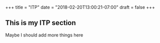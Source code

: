 +++
title = "ITP"
date = "2018-02-20T13:00:21-07:00"
draft = false
+++

## This is my ITP section

Maybe I should add more things here
